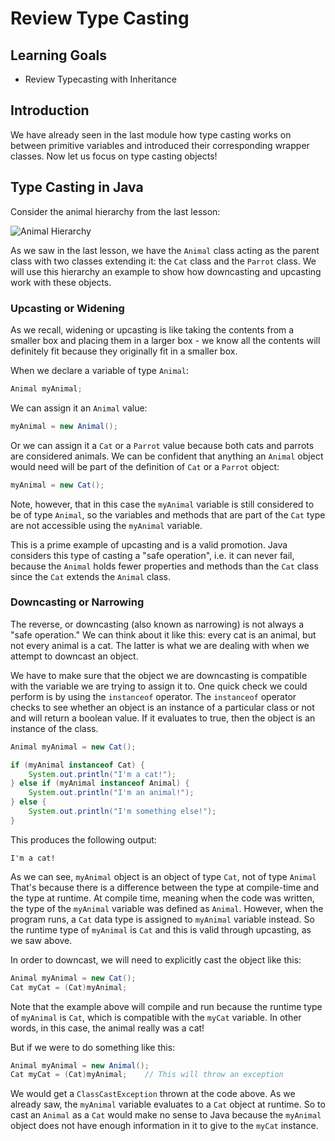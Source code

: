 # Review Type Casting

## Learning Goals

- Review Typecasting with Inheritance

## Introduction

We have already seen in the last module how type casting works on between
primitive variables and introduced their corresponding wrapper classes. Now
let us focus on type casting objects!

## Type Casting in Java

Consider the animal hierarchy from the last lesson:

![Animal Hierarchy](https://curriculum-content.s3.amazonaws.com/java-mod-2/review-casting/Animal-Inheritance.png)

As we saw in the last lesson, we have the `Animal` class acting as the parent
class with two classes extending it: the `Cat` class and the `Parrot` class.
We will use this hierarchy an example to show how downcasting and upcasting
work with these objects.

### Upcasting or Widening

As we recall, widening or upcasting is like taking the contents from a smaller
box and placing them in a larger box - we know all the contents will definitely
fit because they originally fit in a smaller box.

When we declare a variable of type `Animal`:

```java
Animal myAnimal;
```

We can assign it an `Animal` value:

```java
myAnimal = new Animal();
```

Or we can assign it a `Cat` or a `Parrot` value because both cats and parrots
are considered animals. We can be confident that anything an `Animal` object
would need will be part of the definition of `Cat` or a `Parrot` object:

```java
myAnimal = new Cat();
```

Note, however, that in this case the `myAnimal` variable is still considered to
be of type `Animal`, so the variables and methods that are part of the `Cat`
type are not accessible using the `myAnimal` variable.

This is a prime example of upcasting and is a valid promotion. Java considers
this type of casting a "safe operation", i.e. it can never fail, because the
`Animal` holds fewer properties and methods than the `Cat` class since the
`Cat` extends the `Animal` class.

### Downcasting or Narrowing

The reverse, or downcasting (also known as narrowing) is not always a "safe
operation." We can think about it like this: every cat is an animal, but not
every animal is a cat. The latter is what we are dealing with when we attempt to
downcast an object.

We have to make sure that the object we are downcasting is compatible with the
variable we are trying to assign it to. One quick check we could perform is by
using the `instanceof` operator. The `instanceof` operator checks to see whether
an object is an instance of a particular class or not and will return a boolean
value. If it evaluates to true, then the object is an instance of the class.

```java
Animal myAnimal = new Cat();

if (myAnimal instanceof Cat) {
    System.out.println("I'm a cat!");
} else if (myAnimal instanceof Animal) {
    System.out.println("I'm an animal!");
} else {
    System.out.println("I'm something else!");
}
```

This produces the following output:

```plaintext
I'm a cat!
```

As we can see, `myAnimal` object is an object of type `Cat`, not of type
`Animal` That's because there is a difference between the type at compile-time
and the type at runtime. At compile time, meaning when the code was written, the
type of the `myAnimal` variable was defined as `Animal`. However, when the
program runs, a `Cat` data type is assigned to `myAnimal` variable instead. So
the runtime type of `myAnimal` is `Cat` and this is valid through upcasting, as
we saw above.

In order to downcast, we will need to explicitly cast the object
like this:

```java
Animal myAnimal = new Cat();
Cat myCat = (Cat)myAnimal;
```

Note that the example above will compile and run because the runtime type of
`myAnimal` is `Cat`, which is compatible with the `myCat` variable. In other
words, in this case, the animal really was a cat!

But if we were to do something like this:

```java
Animal myAnimal = new Animal();
Cat myCat = (Cat)myAnimal;    // This will throw an exception
```

We would get a `ClassCastException` thrown at the code above. As we already
saw, the `myAnimal` variable evaluates to a `Cat` object at runtime. So to
cast an `Animal` as a `Cat` would make no sense to Java because the `myAnimal`
object does not have enough information in it to give to the `myCat` instance.

